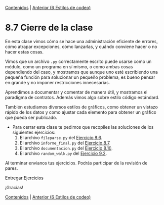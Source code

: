 [Contenidos](../Contenidos.md) \| [Anterior (6 Estilos de codeo)](06_Estilo.md)

# 8.7 Cierre de la clase

En esta clase vimos cómo se hace una administración eficiente de errores, cómo atrapar excepciones, cómo lanzarlas, y cuándo conviene hacer o no hacer estas cosas.

Vimos que un archivo `.py` correctamente escrito puede usarse como un módulo, como un programa en sí mismo, o como ambas cosas dependiendo del caso, y mostramos que aunque uno esté escribiendo una pequeña función para solucionar un pequeño problema, es bueno pensar en grande y no imponer restricciones innecesarias.

Aprendimos a documentar y comentar de manera útil, y mostramos el paradigma de contratos. Además vimos algo sobre estilo código estándard.

También estudiamos diversos estilos de gráficos, como obtener un vistazo rápido de los datos y como ajustar cada elemento para obtener un gráfico que pueda ser publicado.


* Para cerrar esta clase te pedimos que recopiles las soluciones de los siguientes ejercicios:
    1. El archivo `fileparse.py` del [Ejercicio 8.6](../08_Diseño_y_Especificacion/04_Flexibilidad.md#ejercicio-86-de-archivos-a-objetos-cual-archivos).
    2. El archivo `informe_final.py` del [Ejercicio 8.7](../08_Diseño_y_Especificacion/04_Flexibilidad.md#ejercicio-87-arreglemos-las-funciones-existentes).
    3. El archivo `documentacion.py` del [Ejercicio 8.10](../08_Diseño_y_Especificacion/05_Especificacion_y_Documentacion.md#ejercicio-810-funciones-y-documentacion).
    4. El archivo `random_walk.py` del [Ejercicio 9.2](../09_Pandas_y_matplotlib/01_Matplotlib.md#ejercicio-92-caminatas-al-azar).

Al terminar envianos tus ejercicios. Podrás participar de la revisión de pares.

[Entregar Ejercicios](http://programacionpython.ecyt.unsam.edu.ar/unit/submission/7)

¡Gracias! 



[Contenidos](../Contenidos.md) \| [Anterior (6 Estilos de codeo)](06_Estilo.md)

